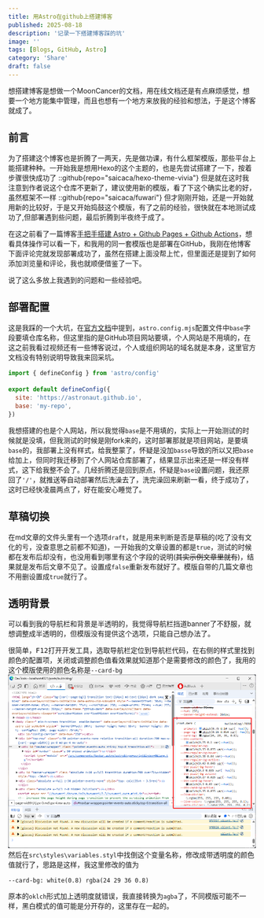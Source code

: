 ```yaml
---
title: 用Astro在github上搭建博客
published: 2025-08-18
description: '记录一下搭建博客踩的坑'
image: ''
tags: [Blogs, GitHub, Astro]
category: 'Share'
draft: false 
---
```

想搭建博客是想做一个MoonCancer的文档，用在线文档还是有点麻烦感觉，想要一个地方能集中管理，而且也想有一个地方来放我的经验和想法，于是这个博客就成了。
## 前言
为了搭建这个博客也是折腾了一两天，先是做功课，有什么框架模版，那些平台上能搭建种种。一开始我是想用Hexo的这个主题的，也是先尝试搭建了一下，按着步骤很快成功了
::github{repo="saicaca/hexo-theme-vivia"}
但是就在这时我注意到作者说这个仓库不更新了，建议使用新的模版，看了下这个确实比老的好，虽然框架不一样
::github{repo="saicaca/fuwari"}
但才刚刚开始，还是一开始就用新的比较好，于是又开始捣鼓这个模版，有了之前的经验，很快就在本地测试成功了,但部署遇到些问题，最后折腾到半夜终于成了。

在这之前看了一篇博客[手把手搭建 Astro + Github Pages + Github Actions](https://bxgldh.github.io/posts/how_to_build/)，想看具体操作可以看一下，和我用的同一套模版也是部署在GitHub，我刚在他博客下面评论完就发现部署成功了，虽然在搭建上面没帮上忙，但里面还是提到了如何添加浏览量和评论，我也就顺便借鉴了一下。


说了这么多放上我遇到的问题和一些经验吧。

## 部署配置
这是我踩的一个大坑，在[官方文档](https://docs.astro.build/en/guides/deploy/github/)中提到，`astro.config.mjs`配置文件中`base`字段要填仓库名称，但这里指的是GitHub项目网站要填，个人网站是不用填的，在这之前我看过视频还有一些博客说过，个人或组织网站的域名就是本身，这里官方文档没有特别说明导致我来回采坑。

```js title= "astro.config.mjs" {5}
import { defineConfig } from 'astro/config'

export default defineConfig({
  site: 'https://astronaut.github.io',
  base: 'my-repo',
})
```
我想搭建的也是个人网站，所以我觉得`base`是不用填的，实际上一开始测试的时候就是没填，但我测试的时候是刚fork来的，这时部署那就是项目网站，是要填`base`的，我部署上没有样式，给我整蒙了，怀疑是没加`basse`导致的所以又把`base`给加上，但同时我迁移到了个人网站仓库部署了，结果显示出来还是一样没有样式，这下给我整不会了。几经折腾还是回到原点，怀疑是`base`设置问题，我还原回了`'/'`，就推送等自动部署然后洗澡去了，洗完澡回来刷新一看，终于成功了，这时已经快凌晨两点了，好在能安心睡觉了。

## 草稿切换
在md文章的文件头里有一个选项`draft`，就是用来判断是否是草稿的(吃了没有文化的亏，没查意思之前都不知道)，一开始我的文章设置的都是`true`，测试的时候都在发布后却没有，也没用看到哪里有这个字段的说明(~~其实示例文章里就有~~)，结果就是发布后文章不见了。设置成`false`重新发布就好了。模版自带的几篇文章也不用删设置成`true`就行了。

## 透明背景
可以看到我的导航栏和背景是半透明的，我觉得导航栏挡道banner了不舒服，就想调整成半透明的，但模版没有提供这个选项，只能自己想办法了。 


很简单，<kbd>F12</kbd>打开开发工具，选取导航栏定位到导航栏代码，在右侧的样式里找到颜色的配置项，关闭或调整颜色值看效果就知道那个是需要修改的颜色了，我用的这个模版使用的颜色名称是`--card-bg`
![devtools](../../assets/images/devtools.png)
然后在`src\styles\variables.styl`中找倒这个变量名称，修改成带透明度的颜色值就行了，思路是这样，我这里修改的值为
```styl title="src\styles\variables.styl"
--card-bg: white(0.8) rgba(24 29 36 0.8)
```
原本的`oklch`形式加上透明度就错误，我直接转换为`agba`了，不同模版可能不一样，黑白模式的值可能是分开存的，这里存在一起的。